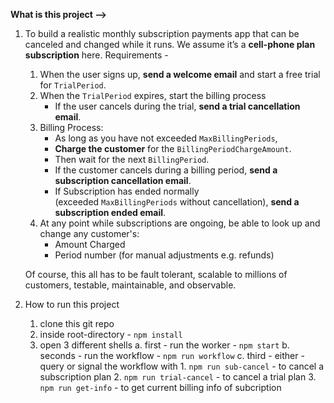 **What is this project —>**

1. To build a realistic monthly subscription payments app that can be canceled and changed while it runs. We assume it’s a **cell-phone plan subscription** here.
Requirements - 
        
    1. When the user signs up, **send a welcome email** and start a free trial for `TrialPeriod`.
    2. When the `TrialPeriod` expires, start the billing process
        - If the user cancels during the trial, **send a trial cancellation email**.
    3. Billing Process:
        - As long as you have not exceeded `MaxBillingPeriods`,
        - **Charge the customer** for the `BillingPeriodChargeAmount`.
        - Then wait for the next `BillingPeriod`.
        - If the customer cancels during a billing period, **send a subscription cancellation email**.
        - If Subscription has ended normally (exceeded `MaxBillingPeriods` without cancellation), **send a subscription ended email**.
    4. At any point while subscriptions are ongoing, be able to look up and change any customer's:
        - Amount Charged
        - Period number (for manual adjustments e.g. refunds)
    
    Of course, this all has to be fault tolerant, scalable to millions of customers, testable, maintainable, and observable.

2. How to run this project
   1. clone this git repo
   2. inside root-directory - `npm install`
   3. open 3 different shells
      a. first - run the worker - `npm start`
      b. seconds - run the workflow - `npm run workflow`
      c. third - either - query or signal the workflow with
          1.  `npm run sub-cancel` - to cancel a subscription plan
          2. `npm run trial-cancel` - to cancel a trial plan
          3. `npm run get-info` - to get current billing info of subcription
